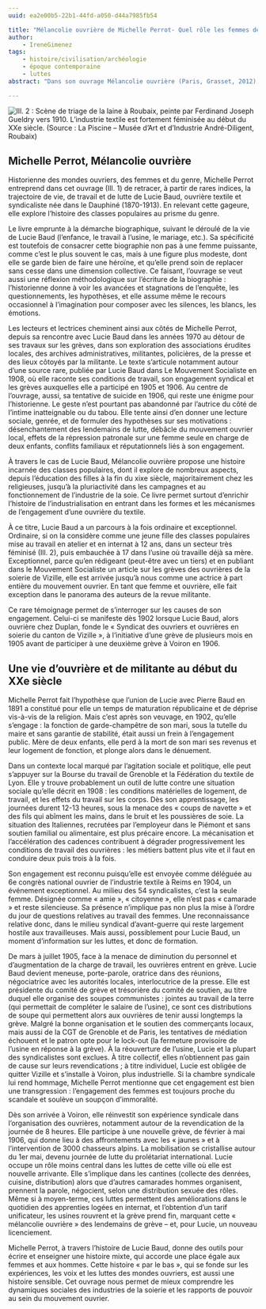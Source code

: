 ```yaml
---
uuid: ea2e00b5-22b1-44fd-a050-d44a7985fb54

title: "Mélancolie ouvrière de Michelle Perrot- Quel rôle les femmes des classes populaires jouaient-elles dans les luttes sociales du début du XXe siècle ?"
author: 
    - IreneGimenez
tags:
    - histoire/civilisation/archéologie
    - époque contemporaine
    - luttes
abstract: "Dans son ouvrage Mélancolie ouvrière (Paris, Grasset, 2012), Michelle Perrot retrace la vie de Lucie Baud, ouvrière de l’industrie de la soie, militante et syndicaliste (1870-1913). Une biographie qui éclaire l’histoire des classes populaires au prisme du genre et permet de saisir le rôle, marginalisé mais bien réel, des femmes des classes populaires dans les luttes sociales du début du xxe siècle."

---
```


![Ill. 2 : Scène de triage de la laine à Roubaix, peinte par Ferdinand Joseph Gueldry vers 1910. L’industrie textile est fortement féminisée au début du XXe siècle. (Source : La Piscine – Musée d’Art et d’Industrie André-Diligent, Roubaix)](triagelaine.png)

## Michelle Perrot, Mélancolie ouvrière

Historienne des mondes ouvriers, des femmes et du genre, Michelle Perrot entreprend dans cet ouvrage (Ill. 1) de retracer, à partir de rares indices, la trajectoire de vie, de travail et de lutte de Lucie Baud, ouvrière textile et syndicaliste née dans le Dauphiné (1870-1913). En relevant cette gageure, elle explore l’histoire des classes populaires au prisme du genre. 

Le livre emprunte à la démarche biographique, suivant le déroulé de la vie de Lucie Baud (l’enfance, le travail à l’usine, le mariage, etc.). Sa spécificité est toutefois de consacrer cette biographie non pas à une femme puissante, comme c’est le plus souvent le cas, mais à une figure plus modeste, dont elle se garde bien de faire une héroïne, et qu’elle prend soin de replacer sans cesse dans une dimension collective. Ce faisant, l’ouvrage se veut aussi une réflexion méthodologique sur l’écriture de la biographie : l’historienne donne à voir les avancées et stagnations de l’enquête, les questionnements, les hypothèses, et elle assume même le recours occasionnel à l’imagination pour composer avec les silences, les blancs, les émotions.

Les lecteurs et lectrices cheminent ainsi aux côtés de Michelle Perrot, depuis sa rencontre avec Lucie Baud dans les années 1970 au détour de ses travaux sur les grèves, dans son exploration des associations érudites locales, des archives administratives, militantes, policières, de la presse et des lieux côtoyés par la militante. Le texte s’articule notamment autour d’une source rare, publiée par Lucie Baud dans Le Mouvement Socialiste en 1908, où elle raconte ses conditions de travail, son engagement syndical et les grèves auxquelles elle a participé en 1905 et 1906. Au centre de l’ouvrage, aussi, sa tentative de suicide en 1906, qui reste une énigme pour l’historienne. Le geste n’est pourtant pas abandonné par l’autrice du côté de l’intime inatteignable ou du tabou. Elle tente ainsi d’en donner une lecture sociale, genrée, et de formuler des hypothèses sur ses motivations : désenchantement des lendemains de lutte, débâcle du mouvement ouvrier local, effets de la répression patronale sur une femme seule en charge de deux enfants, conflits familiaux et réputationnels liés à son engagement.

À travers le cas de Lucie Baud, Mélancolie ouvrière propose une histoire incarnée des classes populaires, dont il explore de nombreux aspects, depuis l’éducation des filles à la fin du xixe siècle, majoritairement chez les religieuses, jusqu’à la pluriactivité dans les campagnes et au fonctionnement de l’industrie de la soie. Ce livre permet surtout d’enrichir l’histoire de l’industrialisation en entrant dans les formes et les mécanismes de l’engagement d’une ouvrière du textile.

À ce titre, Lucie Baud a un parcours à la fois ordinaire et exceptionnel. Ordinaire, si on la considère comme une jeune fille des classes populaires mise au travail en atelier et en internat à 12 ans, dans un secteur très féminisé (Ill. 2), puis embauchée à 17 dans l’usine où travaille déjà sa mère. Exceptionnel, parce qu’en rédigeant (peut-être avec un tiers) et en publiant dans le Mouvement Socialiste un article sur les grèves des ouvrières de la soierie de Vizille, elle est arrivée jusqu’à nous comme une actrice à part entière du mouvement ouvrier. En tant que femme et ouvrière, elle fait exception dans le panorama des auteurs de la revue militante.

Ce rare témoignage permet de s’interroger sur les causes de son engagement. Celui-ci se manifeste dès 1902 lorsque Lucie Baud, alors ouvrière chez Duplan, fonde le « Syndicat des ouvriers et ouvrières en soierie du canton de Vizille », à l’initiative d’une grève de plusieurs mois en 1905 avant de participer à une deuxième grève à Voiron en 1906.

## Une vie d’ouvrière et de militante au début du XXe siècle

Michelle Perrot fait l’hypothèse que l’union de Lucie avec Pierre Baud en 1891 a constitué pour elle un temps de maturation républicaine et de déprise vis-à-vis de la religion. Mais c’est après son veuvage, en 1902, qu’elle s’engage : la fonction de garde-champêtre de son mari, sous la tutelle du maire et sans garantie de stabilité, était aussi un frein à l’engagement public. Mère de deux enfants, elle perd à la mort de son mari ses revenus et leur logement de fonction, et plonge alors dans le dénuement.

Dans un contexte local marqué par l’agitation sociale et politique, elle peut s’appuyer sur la Bourse du travail de Grenoble et la Fédération du textile de Lyon. Elle y trouve probablement un outil de lutte contre une situation sociale qu’elle décrit en 1908 : les conditions matérielles de logement, de travail, et les effets du travail sur les corps. Dès son apprentissage, les journées durent 12-13 heures, sous la menace des « coups de navette » et des fils qui abîment les mains, dans le bruit et les poussières de soie. La situation des Italiennes, recrutées par l’employeur dans le Piémont et sans soutien familial ou alimentaire, est plus précaire encore. La mécanisation et l’accélération des cadences contribuent à dégrader progressivement les conditions de travail des ouvrières : les métiers battent plus vite et il faut en conduire deux puis trois à la fois.

Son engagement est reconnu puisqu’elle est envoyée comme déléguée au 6e congrès national ouvrier de l’industrie textile à Reims en 1904, un événement exceptionnel. Au milieu des 54 syndicalistes, c’est la seule femme. Désignée comme « amie », « citoyenne », elle n’est pas « camarade » et reste silencieuse. Sa présence n’implique pas non plus la mise à l’ordre du jour de questions relatives au travail des femmes. Une reconnaissance relative donc, dans le milieu syndical d’avant-guerre qui reste largement hostile aux travailleuses. Mais aussi, possiblement pour Lucie Baud, un moment d’information sur les luttes, et donc de formation. 

De mars à juillet 1905, face à la menace de diminution du personnel et d’augmentation de la charge de travail, les ouvrières entrent en grève. Lucie Baud devient meneuse, porte-parole, oratrice dans des réunions, négociatrice avec les autorités locales, interlocutrice de la presse. Elle est présidente du comité de grève et trésorière du comité de soutien, au titre duquel elle organise des soupes communistes : jointes au travail de la terre (qui permettait de compléter le salaire de l’usine), ce sont ces distributions de soupe qui permettent alors aux ouvrières de tenir aussi longtemps la grève. Malgré la bonne organisation et le soutien des commerçants locaux, mais aussi de la CGT de Grenoble et de Paris, les tentatives de médiation échouent et le patron opte pour le lock-out (la fermeture provisoire de l’usine en réponse à la grève). À la réouverture de l’usine, Lucie et la plupart des syndicalistes sont exclues. À titre collectif, elles n’obtiennent pas gain de cause sur leurs revendications ; à titre individuel, Lucie est obligée de quitter Vizille et s’installe à Voiron, plus industrielle. Si la chambre syndicale lui rend hommage, Michelle Perrot mentionne que cet engagement est bien une transgression : l’engagement des femmes est toujours proche du scandale et soulève un soupçon d’immoralité.

Dès son arrivée à Voiron, elle réinvestit son expérience syndicale dans l’organisation des ouvrières, notamment autour de la revendication de la journée de 8 heures. Elle participe à une nouvelle grève, de février à mai 1906, qui donne lieu à des affrontements avec les « jaunes » et à l’intervention de 3000 chasseurs alpins. La mobilisation se cristallise autour du 1er mai, devenu journée de lutte du prolétariat international. Lucie occupe un rôle moins central dans les luttes de cette ville où elle est nouvelle arrivante. Elle s’implique dans les cantines (collecte des denrées, cuisine, distribution) alors que d’autres camarades hommes organisent, prennent la parole, négocient, selon une distribution sexuée des rôles. Même si à moyen-terme, ces luttes permettent des améliorations dans le quotidien des apprenties logées en internat, et l’obtention d’un tarif unificateur, les usines rouvrent et la grève prend fin, marquant cette « mélancolie ouvrière » des lendemains de grève – et, pour Lucie, un nouveau licenciement.

Michelle Perrot, à travers l’histoire de Lucie Baud, donne des outils pour écrire et enseigner une histoire mixte, qui accorde une place égale aux femmes et aux hommes. Cette histoire « par le bas », qui se fonde sur les expériences, les voix et les luttes des mondes ouvriers, est aussi une histoire sensible. Cet ouvrage nous permet de mieux comprendre les dynamiques sociales des industries de la soierie et les rapports de pouvoir au sein du mouvement ouvrier.